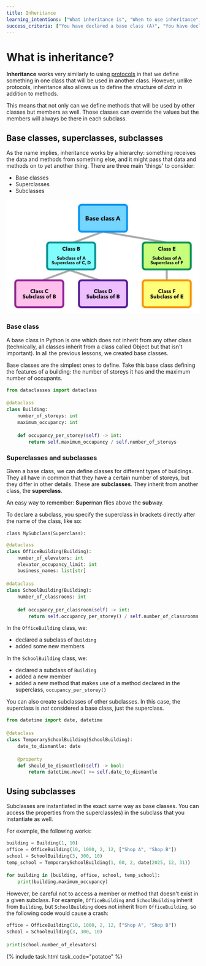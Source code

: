 ```yaml
---
title: Inheritance
learning_intentions: ["What inheritance is", "When to use inheritance", "What base classes, superclasses, and superclasses are", "How to declare a base class", "How to declare a subclass which inherits from a base class or superclass"]
success_criteria: ["You have declared a base class (A)", "You have declared two subclasses (B, C) that inherit from the base class (A)", "You have declared two more subclasses (D, E), one each inheriting from the already-defined subclasses (D inherits from B, E inherits from C)"]
---
```


# What is inheritance?

**Inheritance** works very similarly to using [protocols](04.protocols.md) in that we define something in one class that will be used in another class. However, unlike protocols, inheritance also allows us to define the structure of *data* in addition to methods.

This means that not only can we define methods that will be used by other classes but members as well. Those classes can override the values but the members will always be there in each subclass.

## Base classes, superclasses, subclasses

As the name implies, inheritance works by a hierarchy: something receives the data and methods from something else, and it might pass that data and methods on to yet another thing. There are three main 'things' to consider:

- Base classes
- Superclasses
- Subclasses

![Hierarchy graph of base class A, superclasses B and E which inherit from A, subclasses C and D which inherit from B, and subclass E which inherits from E](img/classes.jpg)

### Base class

A base class in Python is one which does not inherit from any other class (technically, all classes inherit from a class called Object but that isn't important). In all the previous lessons, we created base classes.

Base classes are the simplest ones to define. Take this base class defining the features of a building: the number of storeys it has and the maximum number of occupants.

```python
from dataclasses import dataclass

@dataclass
class Building:
    number_of_storeys: int
    maximum_occupancy: int

    def occupancy_per_storey(self) -> int:
        return self.maximum_occupancy / self.number_of_storeys
```

### Superclasses and subclasses

Given a base class, we can define classes for different types of buildings. They all have in common that they have a certain number of storeys, but they differ in other details. These are **subclasses**. They inherit from another class, the **superclass**.

An easy way to remember: **Super**man flies above the **sub**way.

To declare a subclass, you specify the superclass in brackets directly after the name of the class, like so:

``class MySubclass(Superclass):``

```python
@dataclass
class OfficeBuilding(Building):
    number_of_elevators: int
    elevator_occupancy_limit: int
    business_names: list[str]

@dataclass
class SchoolBuilding(Building):
    number_of_classrooms: int

    def occupancy_per_classroom(self) -> int:
        return self.occupancy_per_storey() / self.number_of_classrooms
```

In the ``OfficeBuilding`` class, we:

- declared a subclass of ``Building``
- added some new members

In the ``SchoolBuilding`` class, we:

- declared a subclass of ``Building``
- added a new member
- added a new method that makes use of a method declared in the superclass, ``occupancy_per_storey()``

You can also create subclasses of other subclasses. In this case, the superclass is *not* considered a base class, just the superclass.

```python
from datetime import date, datetime

@dataclass
class TemporarySchoolBuilding(SchoolBuilding):
    date_to_dismantle: date

    @property
    def should_be_dismantled(self) -> bool:
        return datetime.now() >= self.date_to_dismantle
```

## Using subclasses

Subclasses are instantiated in the exact same way as base classes. You can access the properties from the superclass(es) in the subclass that you instantiate as well.

For example, the following works:

```python
building = Building(1, 10)
office = OfficeBuilding(10, 1000, 2, 12, ["Shop A", "Shop B"])
school = SchoolBuilding(3, 300, 10)
temp_school = TemporarySchoolBuilding(1, 60, 2, date(2025, 12, 31))

for building in [building, office, school, temp_school]:
    print(building.maximum_occupancy)
```

However, be careful not to access a member or method that doesn't exist in a given subclass. For example, ``OfficeBuilding`` and ``SchoolBuilding`` inherit from ``Building``, but ``SchoolBuilding`` does not inherit from ``OfficeBuilding``, so the following code would cause a crash:

```python
office = OfficeBuilding(10, 1000, 2, 12, ["Shop A", "Shop B"])
school = SchoolBuilding(3, 300, 10)

print(school.number_of_elevators)
```

{% include task.html task_code="potatoe" %}
